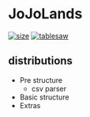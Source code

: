 # JoJoLands
[![size](https://img.shields.io/github/repo-size/sirmegamu/JoJoLands)](https://github.com/SirMegaMU/JoJoLands)
[![tablesaw](https://img.shields.io/badge/dependency-tech.tablesaw%3Atablesaw--core%3A0.43.1-green)](https://github.com/jtablesaw/tablesaw/releases/tag/v0.43.1)


## distributions
- Pre structure
  - csv parser
- Basic structure
- Extras
